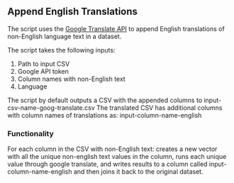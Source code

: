 ## Append English Translations

The script uses the [Google Translate API](https://cloud.google.com/translate/docs/translating-text) to append English translations of non-English language text in a dataset.

The script takes the following inputs:

1. Path to input CSV
2. Google API token
3. Column names with non-English text
4. Language

The script by default outputs a CSV with the appended columns to input-csv-name-goog-translate.csv The translated CSV has additional columns with column names of translations as: input-column-name-english 

### Functionality

For each column in the CSV with non-English text: 
creates a new vector with all the unique non-english text values in the column, runs each unique value through google translate, and writes results to a column called input-column-name-english and then joins it back to the original dataset.

